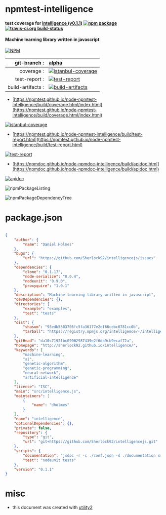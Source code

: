# npmtest-intelligence

#### test coverage for  [intelligence (v0.1.1)](http://sherlock92.github.io/intelligence/)  [![npm package](https://img.shields.io/npm/v/npmtest-intelligence.svg?style=flat-square)](https://www.npmjs.org/package/npmtest-intelligence) [![travis-ci.org build-status](https://api.travis-ci.org/npmtest/node-npmtest-intelligence.svg)](https://travis-ci.org/npmtest/node-npmtest-intelligence)

#### Machine learning library written in javascript

[![NPM](https://nodei.co/npm/intelligence.png?downloads=true&downloadRank=true&stars=true)](https://www.npmjs.com/package/intelligence)

| git-branch : | [alpha](https://github.com/npmtest/node-npmtest-intelligence/tree/alpha)|
|--:|:--|
| coverage : | [![istanbul-coverage](https://npmtest.github.io/node-npmtest-intelligence/build/coverage.badge.svg)](https://npmtest.github.io/node-npmtest-intelligence/build/coverage.html/index.html)|
| test-report : | [![test-report](https://npmtest.github.io/node-npmtest-intelligence/build/test-report.badge.svg)](https://npmtest.github.io/node-npmtest-intelligence/build/test-report.html)|
| build-artifacts : | [![build-artifacts](https://npmtest.github.io/node-npmtest-intelligence/glyphicons_144_folder_open.png)](https://github.com/npmtest/node-npmtest-intelligence/tree/gh-pages/build)|

- [https://npmtest.github.io/node-npmtest-intelligence/build/coverage.html/index.html](https://npmtest.github.io/node-npmtest-intelligence/build/coverage.html/index.html)

[![istanbul-coverage](https://npmtest.github.io/node-npmtest-intelligence/build/screenCapture.buildCi.browser.%252Ftmp%252Fbuild%252Fcoverage.lib.html.png)](https://npmtest.github.io/node-npmtest-intelligence/build/coverage.html/index.html)

- [https://npmtest.github.io/node-npmtest-intelligence/build/test-report.html](https://npmtest.github.io/node-npmtest-intelligence/build/test-report.html)

[![test-report](https://npmtest.github.io/node-npmtest-intelligence/build/screenCapture.buildCi.browser.%252Ftmp%252Fbuild%252Ftest-report.html.png)](https://npmtest.github.io/node-npmtest-intelligence/build/test-report.html)

- [https://npmdoc.github.io/node-npmdoc-intelligence/build/apidoc.html](https://npmdoc.github.io/node-npmdoc-intelligence/build/apidoc.html)

[![apidoc](https://npmdoc.github.io/node-npmdoc-intelligence/build/screenCapture.buildCi.browser.%252Ftmp%252Fbuild%252Fapidoc.html.png)](https://npmdoc.github.io/node-npmdoc-intelligence/build/apidoc.html)

![npmPackageListing](https://npmtest.github.io/node-npmtest-intelligence/build/screenCapture.npmPackageListing.svg)

![npmPackageDependencyTree](https://npmtest.github.io/node-npmtest-intelligence/build/screenCapture.npmPackageDependencyTree.svg)



# package.json

```json

{
    "author": {
        "name": "Daniel Holmes"
    },
    "bugs": {
        "url": "https://github.com/Sherlock92/intelligencejs/issues"
    },
    "dependencies": {
        "clone": "0.1.17",
        "node-serialize": "0.0.4",
        "nodeunit": "0.9.0",
        "proxyquire": "1.0.1"
    },
    "description": "Machine learning library written in javascript",
    "devDependencies": {},
    "directories": {
        "example": "examples",
        "test": "tests"
    },
    "dist": {
        "shasum": "93edb5803705fc5fa36177e2df66cebc0781cc0b",
        "tarball": "https://registry.npmjs.org/intelligence/-/intelligence-0.1.1.tgz"
    },
    "gitHead": "da10c71921bc09902987439e2f6da9cb9ecaf72a",
    "homepage": "http://sherlock92.github.io/intelligence/",
    "keywords": [
        "machine-learning",
        "ai",
        "genetic-algorithm",
        "genetic-programming",
        "neural-network",
        "artificial-intelligence"
    ],
    "license": "ISC",
    "main": "src/intelligence.js",
    "maintainers": [
        {
            "name": "dholmes"
        }
    ],
    "name": "intelligence",
    "optionalDependencies": {},
    "private": false,
    "repository": {
        "type": "git",
        "url": "git+https://github.com/Sherlock92/intelligencejs.git"
    },
    "scripts": {
        "documentation": "jsdoc -r -c ./conf.json -d ./documentation src",
        "test": "nodeunit tests"
    },
    "version": "0.1.1"
}
```



# misc
- this document was created with [utility2](https://github.com/kaizhu256/node-utility2)
